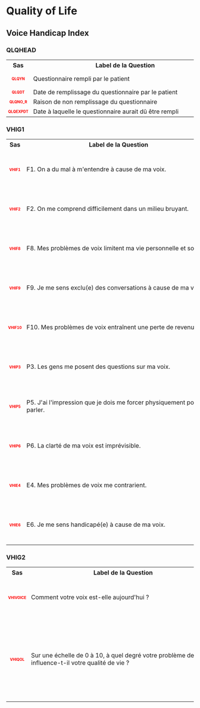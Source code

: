 # Quality of Life 
## Voice Handicap Index 
### QLQHEAD 

<table style='width:100%;'>
<tr>
<th style='width:50px; text-align:center;'><strong>Sas</strong></th>
<th style='width:600px; text-align:center;'><strong>&nbsp;&nbsp;&nbsp;&nbsp;&nbsp;&nbsp;&nbsp;&nbsp;&nbsp;&nbsp;&nbsp;&nbsp;&nbsp;&nbsp;&nbsp;&nbsp;&nbsp;&nbsp;&nbsp;&nbsp;&nbsp;&nbsp;&nbsp;&nbsp;&nbsp;&nbsp;&nbsp;&nbsp;&nbsp;&nbsp;&nbsp;&nbsp;&nbsp;&nbsp;&nbsp;&nbsp;&nbsp;&nbsp;&nbsp;Label&nbsp;de&nbsp;la&nbsp;Question&nbsp;&nbsp;&nbsp;&nbsp;&nbsp;&nbsp;&nbsp;&nbsp;&nbsp;&nbsp;&nbsp;&nbsp;&nbsp;&nbsp;&nbsp;&nbsp;&nbsp;&nbsp;&nbsp;&nbsp;&nbsp;&nbsp;&nbsp;&nbsp;&nbsp;&nbsp;&nbsp;&nbsp;&nbsp;&nbsp;&nbsp;&nbsp;&nbsp;&nbsp;&nbsp;&nbsp;&nbsp;&nbsp;&nbsp;</strong></th>
<th style='width:300px; text-align:center;'><strong>&nbsp;&nbsp;&nbsp;&nbsp;&nbsp;&nbsp;&nbsp;&nbsp;Check&nbsp;&nbsp;&nbsp;&nbsp;&nbsp;&nbsp;&nbsp;&nbsp;</strong></th>
<th style='width:300px; text-align:center;'><strong>&nbsp;&nbsp;&nbsp;&nbsp;&nbsp;&nbsp;&nbsp;&nbsp;Réponses&nbsp;possibles&nbsp;&nbsp;&nbsp;&nbsp;&nbsp;&nbsp;&nbsp;&nbsp;</strong></th>
</tr>
<tr>
 <tr> 
<td style='width:50px; text-align:center; color:red; font-size: 10px;'> <b> QLQYN </b></td> 
 <td style='width:600px; text-align:left;'> Questionnaire rempli par le patient</td>
 <td style='width:600px; text-align:left;'>   </td>
 <td style='width:300px; text-align:center;'> 🔘 1 - <b>Yes</b> <br>🔘 0 - <b>No</b> <br> </td> 
 </tr>
 <tr> 
<td style='width:50px; text-align:center; color:red; font-size: 10px;'> <b> QLQDT </b></td> 
 <td style='width:600px; text-align:left;'> Date de remplissage du questionnaire par le patient</td>
 <td style='width:600px; text-align:left;'>  <details> <summary>1 EditCheck </summary><table><tr><td> 5:[QLQHEAD.*][QLQDT]</td> </tr><tr> <td> <pre><code class='javascript'>#Action Expression 
[QLQHEAD][QLQYN] == '1'; 
#data Expression 
 
</code></pre> </td><td> This item is required.</td> </tr></table></details> </td>
 <td style='width:300px; text-align:center;'> 📅 DD/MM/YYYY  </td> 
 </tr>
 <tr> 
<td style='width:50px; text-align:center; color:red; font-size: 10px;'> <b> QLQNO_R </b></td> 
 <td style='width:600px; text-align:left;'> Raison de non remplissage du questionnaire</td>
 <td style='width:600px; text-align:left;'>  <details> <summary>1 EditCheck </summary><table><tr><td> 5:[QLQHEAD.*][QLQNO_R]</td> </tr><tr> <td> <pre><code class='javascript'>#Action Expression 
[QLQHEAD][QLQYN] == '0'; 
#data Expression 
 
</code></pre> </td><td> This item is required.</td> </tr></table></details> </td>
 <td style='width:300px; text-align:center;'> Char - 50 </td> 
 </tr>
 <tr> 
<td style='width:50px; text-align:center; color:red; font-size: 10px;'> <b> QLQEXPDT </b></td> 
 <td style='width:600px; text-align:left;'> Date à laquelle le questionnaire aurait dû être rempli</td>
 <td style='width:600px; text-align:left;'>  <details> <summary>1 EditCheck </summary><table><tr><td> 5:[QLQHEAD.*][QLQEXPDT]</td> </tr><tr> <td> <pre><code class='javascript'>#Action Expression 
[QLQHEAD][QLQYN] == '0'; 
#data Expression 
 
</code></pre> </td><td> This item is required.</td> </tr></table></details> </td>
 <td style='width:300px; text-align:center;'> 📅 DD/MM/YYYY  </td> 
 </tr>
</table>

### VHIG1 

<table style='width:100%;'>
<tr>
<th style='width:50px; text-align:center;'><strong>Sas</strong></th>
<th style='width:600px; text-align:center;'><strong>&nbsp;&nbsp;&nbsp;&nbsp;&nbsp;&nbsp;&nbsp;&nbsp;&nbsp;&nbsp;&nbsp;&nbsp;&nbsp;&nbsp;&nbsp;&nbsp;&nbsp;&nbsp;&nbsp;&nbsp;&nbsp;&nbsp;&nbsp;&nbsp;&nbsp;&nbsp;&nbsp;&nbsp;&nbsp;&nbsp;&nbsp;&nbsp;&nbsp;&nbsp;&nbsp;&nbsp;&nbsp;&nbsp;&nbsp;Label&nbsp;de&nbsp;la&nbsp;Question&nbsp;&nbsp;&nbsp;&nbsp;&nbsp;&nbsp;&nbsp;&nbsp;&nbsp;&nbsp;&nbsp;&nbsp;&nbsp;&nbsp;&nbsp;&nbsp;&nbsp;&nbsp;&nbsp;&nbsp;&nbsp;&nbsp;&nbsp;&nbsp;&nbsp;&nbsp;&nbsp;&nbsp;&nbsp;&nbsp;&nbsp;&nbsp;&nbsp;&nbsp;&nbsp;&nbsp;&nbsp;&nbsp;&nbsp;</strong></th>
<th style='width:300px; text-align:center;'><strong>&nbsp;&nbsp;&nbsp;&nbsp;&nbsp;&nbsp;&nbsp;&nbsp;Check&nbsp;&nbsp;&nbsp;&nbsp;&nbsp;&nbsp;&nbsp;&nbsp;</strong></th>
<th style='width:300px; text-align:center;'><strong>&nbsp;&nbsp;&nbsp;&nbsp;&nbsp;&nbsp;&nbsp;&nbsp;Réponses&nbsp;possibles&nbsp;&nbsp;&nbsp;&nbsp;&nbsp;&nbsp;&nbsp;&nbsp;</strong></th>
</tr>
<tr>
 <tr> 
<td style='width:50px; text-align:center; color:red; font-size: 10px;'> <b> VHIF1 </b></td> 
 <td style='width:600px; text-align:left;'> F1. On a du mal à m'entendre à cause de ma voix.</td>
 <td style='width:600px; text-align:left;'>   </td>
 <td style='width:300px; text-align:center;'> 🔘 0 - <b>Jamais</b> <br>🔘 1 - <b>Presque jamais</b> <br>🔘 2 - <b>Parfois</b> <br>🔘 3 - <b>Presque toujours</b> <br>🔘 4 - <b>Toujours</b> <br> </td> 
 </tr>
 <tr> 
<td style='width:50px; text-align:center; color:red; font-size: 10px;'> <b> VHIF2 </b></td> 
 <td style='width:600px; text-align:left;'> F2. On me comprend difficilement dans un milieu bruyant.</td>
 <td style='width:600px; text-align:left;'>   </td>
 <td style='width:300px; text-align:center;'> 🔘 0 - <b>Jamais</b> <br>🔘 1 - <b>Presque jamais</b> <br>🔘 2 - <b>Parfois</b> <br>🔘 3 - <b>Presque toujours</b> <br>🔘 4 - <b>Toujours</b> <br> </td> 
 </tr>
 <tr> 
<td style='width:50px; text-align:center; color:red; font-size: 10px;'> <b> VHIF8 </b></td> 
 <td style='width:600px; text-align:left;'> F8. Mes problèmes de voix limitent ma vie personnelle et sociale.</td>
 <td style='width:600px; text-align:left;'>   </td>
 <td style='width:300px; text-align:center;'> 🔘 0 - <b>Jamais</b> <br>🔘 1 - <b>Presque jamais</b> <br>🔘 2 - <b>Parfois</b> <br>🔘 3 - <b>Presque toujours</b> <br>🔘 4 - <b>Toujours</b> <br> </td> 
 </tr>
 <tr> 
<td style='width:50px; text-align:center; color:red; font-size: 10px;'> <b> VHIF9 </b></td> 
 <td style='width:600px; text-align:left;'> F9. Je me sens exclu(e) des conversations à cause de ma voix.</td>
 <td style='width:600px; text-align:left;'>   </td>
 <td style='width:300px; text-align:center;'> 🔘 0 - <b>Jamais</b> <br>🔘 1 - <b>Presque jamais</b> <br>🔘 2 - <b>Parfois</b> <br>🔘 3 - <b>Presque toujours</b> <br>🔘 4 - <b>Toujours</b> <br> </td> 
 </tr>
 <tr> 
<td style='width:50px; text-align:center; color:red; font-size: 10px;'> <b> VHIF10 </b></td> 
 <td style='width:600px; text-align:left;'> F10. Mes problèmes de voix entraînent une perte de revenu.</td>
 <td style='width:600px; text-align:left;'>   </td>
 <td style='width:300px; text-align:center;'> 🔘 0 - <b>Jamais</b> <br>🔘 1 - <b>Presque jamais</b> <br>🔘 2 - <b>Parfois</b> <br>🔘 3 - <b>Presque toujours</b> <br>🔘 4 - <b>Toujours</b> <br> </td> 
 </tr>
 <tr> 
<td style='width:50px; text-align:center; color:red; font-size: 10px;'> <b> VHIP3 </b></td> 
 <td style='width:600px; text-align:left;'> P3. Les gens me posent des questions sur ma voix.</td>
 <td style='width:600px; text-align:left;'>   </td>
 <td style='width:300px; text-align:center;'> 🔘 0 - <b>Jamais</b> <br>🔘 1 - <b>Presque jamais</b> <br>🔘 2 - <b>Parfois</b> <br>🔘 3 - <b>Presque toujours</b> <br>🔘 4 - <b>Toujours</b> <br> </td> 
 </tr>
 <tr> 
<td style='width:50px; text-align:center; color:red; font-size: 10px;'> <b> VHIP5 </b></td> 
 <td style='width:600px; text-align:left;'> P5. J'ai l'impression que je dois me forcer physiquement pour parler.</td>
 <td style='width:600px; text-align:left;'>   </td>
 <td style='width:300px; text-align:center;'> 🔘 0 - <b>Jamais</b> <br>🔘 1 - <b>Presque jamais</b> <br>🔘 2 - <b>Parfois</b> <br>🔘 3 - <b>Presque toujours</b> <br>🔘 4 - <b>Toujours</b> <br> </td> 
 </tr>
 <tr> 
<td style='width:50px; text-align:center; color:red; font-size: 10px;'> <b> VHIP6 </b></td> 
 <td style='width:600px; text-align:left;'> P6. La clarté de ma voix est imprévisible.</td>
 <td style='width:600px; text-align:left;'>   </td>
 <td style='width:300px; text-align:center;'> 🔘 0 - <b>Jamais</b> <br>🔘 1 - <b>Presque jamais</b> <br>🔘 2 - <b>Parfois</b> <br>🔘 3 - <b>Presque toujours</b> <br>🔘 4 - <b>Toujours</b> <br> </td> 
 </tr>
 <tr> 
<td style='width:50px; text-align:center; color:red; font-size: 10px;'> <b> VHIE4 </b></td> 
 <td style='width:600px; text-align:left;'> E4. Mes problèmes de voix me contrarient.</td>
 <td style='width:600px; text-align:left;'>   </td>
 <td style='width:300px; text-align:center;'> 🔘 0 - <b>Jamais</b> <br>🔘 1 - <b>Presque jamais</b> <br>🔘 2 - <b>Parfois</b> <br>🔘 3 - <b>Presque toujours</b> <br>🔘 4 - <b>Toujours</b> <br> </td> 
 </tr>
 <tr> 
<td style='width:50px; text-align:center; color:red; font-size: 10px;'> <b> VHIE6 </b></td> 
 <td style='width:600px; text-align:left;'> E6. Je me sens handicapé(e) à cause de ma voix.</td>
 <td style='width:600px; text-align:left;'>   </td>
 <td style='width:300px; text-align:center;'> 🔘 0 - <b>Jamais</b> <br>🔘 1 - <b>Presque jamais</b> <br>🔘 2 - <b>Parfois</b> <br>🔘 3 - <b>Presque toujours</b> <br>🔘 4 - <b>Toujours</b> <br> </td> 
 </tr>
</table>

### VHIG2 

<table style='width:100%;'>
<tr>
<th style='width:50px; text-align:center;'><strong>Sas</strong></th>
<th style='width:600px; text-align:center;'><strong>&nbsp;&nbsp;&nbsp;&nbsp;&nbsp;&nbsp;&nbsp;&nbsp;&nbsp;&nbsp;&nbsp;&nbsp;&nbsp;&nbsp;&nbsp;&nbsp;&nbsp;&nbsp;&nbsp;&nbsp;&nbsp;&nbsp;&nbsp;&nbsp;&nbsp;&nbsp;&nbsp;&nbsp;&nbsp;&nbsp;&nbsp;&nbsp;&nbsp;&nbsp;&nbsp;&nbsp;&nbsp;&nbsp;&nbsp;Label&nbsp;de&nbsp;la&nbsp;Question&nbsp;&nbsp;&nbsp;&nbsp;&nbsp;&nbsp;&nbsp;&nbsp;&nbsp;&nbsp;&nbsp;&nbsp;&nbsp;&nbsp;&nbsp;&nbsp;&nbsp;&nbsp;&nbsp;&nbsp;&nbsp;&nbsp;&nbsp;&nbsp;&nbsp;&nbsp;&nbsp;&nbsp;&nbsp;&nbsp;&nbsp;&nbsp;&nbsp;&nbsp;&nbsp;&nbsp;&nbsp;&nbsp;&nbsp;</strong></th>
<th style='width:300px; text-align:center;'><strong>&nbsp;&nbsp;&nbsp;&nbsp;&nbsp;&nbsp;&nbsp;&nbsp;Check&nbsp;&nbsp;&nbsp;&nbsp;&nbsp;&nbsp;&nbsp;&nbsp;</strong></th>
<th style='width:300px; text-align:center;'><strong>&nbsp;&nbsp;&nbsp;&nbsp;&nbsp;&nbsp;&nbsp;&nbsp;Réponses&nbsp;possibles&nbsp;&nbsp;&nbsp;&nbsp;&nbsp;&nbsp;&nbsp;&nbsp;</strong></th>
</tr>
<tr>
 <tr> 
<td style='width:50px; text-align:center; color:red; font-size: 10px;'> <b> VHIVOICE </b></td> 
 <td style='width:600px; text-align:left;'> Comment votre voix est-elle aujourd'hui ?</td>
 <td style='width:600px; text-align:left;'>   </td>
 <td style='width:300px; text-align:center;'> 🔘 0 - <b>Normale (bonne qualité)</b> <br>🔘 1 - <b>Un peu anormale</b> <br>🔘 2 - <b>Assez anormale</b> <br>🔘 3 - <b>Très anormale</b> <br> </td> 
 </tr>
 <tr> 
<td style='width:50px; text-align:center; color:red; font-size: 10px;'> <b> VHIQOL </b></td> 
 <td style='width:600px; text-align:left;'> Sur une échelle de 0 à 10, à quel degré votre problème de voix influence-t-il votre qualité de vie ?</td>
 <td style='width:600px; text-align:left;'>   </td>
 <td style='width:300px; text-align:center;'> 🔘 0 - <b>0 Pas du tout</b> <br>🔘 1 - <b>1</b> <br>🔘 2 - <b>2</b> <br>🔘 3 - <b>3</b> <br>🔘 4 - <b>4</b> <br>🔘 5 - <b>5</b> <br>🔘 6 - <b>6</b> <br>🔘 7 - <b>7</b> <br>🔘 8 - <b>8</b> <br>🔘 9 - <b>9</b> <br>🔘 10 - <b>10 Enormément</b> <br> </td> 
 </tr>
</table>

